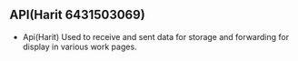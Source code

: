 ## API(Harit 6431503069)
- Api(Harit) Used to receive and sent data for storage and forwarding for display in various work pages.

